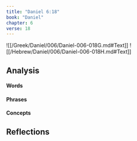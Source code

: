 ```yaml
---
title: "Daniel 6:18"
book: "Daniel"
chapter: 6
verse: 18
---
```

![[/Greek/Daniel/006/Daniel-006-018G.md#Text]]
![[/Hebrew/Daniel/006/Daniel-006-018H.md#Text]]

## Analysis

#### Words

#### Phrases

#### Concepts

## Reflections
